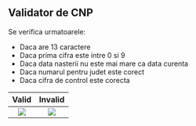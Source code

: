 ## Validator de CNP

Se verifica urmatoarele:
* Daca are 13 caractere
* Daca prima cifra este intre 0 si 9
* Daca data nasterii nu este mai mare ca data curenta
* Daca numarul pentru judet este corect
* Daca cifra de control este corecta

Valid             |  Invalid
:-------------------------:|:-------------------------:
![](https://lh3.googleusercontent.com/LN27LnOzvpetZV6jBKHu_M1p3vSolnnzIwkg9LFzd9AlYYZ8yhzPmd4TnXw_JCqvHsS-NE1h5gHDVNaELSrV7MGsPtUiyE6uavkSiItslP483J1RwXjU5j3PADHetvxrmN640Axga2JiVZh_Nl-Yot2d-dKoJ0b91_Iw0Mkwrghb3cKPn-1A33wAM5YJntuWkEZdwlMvc_QpQFoAxqXZy1CEhazU-lzTqEqdWhEUQK5rzl4O0-g4RRbmc5QcLk5z1u3RGdTgQ6GSSoNgL3ymljlWdBeecSLdDQXJYJc0yE_6M2MZV6mjcBFdEogETmy39Wj8HMObpgRaRx5rEW6Rlkq4aPb5fiYW-bniMT567KK8XKtCIWoq3GelgLmzpNGYGsjRuRPZjOU3Zl75y40tckkQ4Ji2h0y_XTP6_CwpcNStWSQE75lMpEV9aA0uM1tIc2gb0Q7FLQNEXE81pkMt3IFy41TI54bunAWymhn8ALL6bou4D_1VYP1_HGc1UVQGe6Vnzg_0KIansV9y6_8BF-9Fffu9PDe_mutOmJWWhLvfvbHzZqStRuWNcoW6JZYYITs66efB322R5mWLONRoarU_xXHjgPQ-T2UlLu_oZCNPtw2J2aka-R4nYMtqyftS6Vzka6nI6NGRLHLH0BP3yqQUmk1x3aHbSxo2D2M9D4tRzV5GiaegI9Q-VwiZGb4=w3478-h1882-no?authuser=0)  |  ![](https://lh3.googleusercontent.com/mM4z5rIo7LiPrwmn46WkOAL0yiMIZovaZWlBeYsAnM1fLAxqYME6u_cc4g8pI_tbr-nef0MvJ_-4LHRiwr8aMnO--aETzqNGJqhQtpaLPzblmeGry8pIqtbcideFwNDhYPODFJD-Zy_pOb3CCA31a2cn3yGzdCclOAhv6HW6PbApTNoS3UW38stAUryJwp0AgsvEa0rlply_3FltpeSh6QTzPSrj1V2zylmDG_yoHhqOtruSUfclFgjL68IZVcItL-_oCYeokViz_GCCWZPwHYAObYiRCM3NemZhJjXTEs7QTmqfZPW2CgORJiXf-289FtRMW8BBSdE-VQ1khIq-3lGbhRuMrKJQ4QUzloBFZl1STtTi7Vx9Sekkwav_-diRsp9UDD6l2IYbCHT85XF1kUxiY3aozKfdju8L6gcGCeVQSea9lFT72ECaep4374FjTOzsR4YPvW-MFzbKV09iJGeO4G9LhW1ls3KZ5LIqukLRh9TOU3KoHvB-l5P6kkQGkx1ghgL9QIQI83hPfw1307m3TNxVPuhWhfDOTrwOLny_L744bxGokfd4-ZJPwKfPsxIPpmxrBZNNLCFMS_7xjvgpGRIjN7avAYvXU3J2dOT-k5tZF18MoAJuherxqCo1bXCAKu0IiiUbQRcfP9KxriwPqkkwNLrwQR8yBLFkHmTMMMx7L4cne_RPxYLMzQ8=w3478-h1882-no?authuser=0)